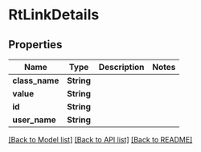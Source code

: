 # RtLinkDetails

## Properties

Name | Type | Description | Notes
------------ | ------------- | ------------- | -------------
**class_name** | **String** |  | 
**value** | **String** |  | 
**id** | **String** |  | 
**user_name** | **String** |  | 

[[Back to Model list]](../README.md#documentation-for-models) [[Back to API list]](../README.md#documentation-for-api-endpoints) [[Back to README]](../README.md)


